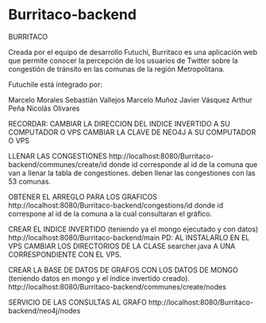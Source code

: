 # Burritaco-backend
BURRITACO

Creada por el equipo de desarrollo Futuchi, Burritaco es una aplicación web que permite conocer la percepción de los usuarios de Twitter sobre la congestión de tránsito en las comunas de la región Metropolitana.

Futuchile está integrado por:

Marcelo Morales Sebastián Vallejos Marcelo Muñoz Javier Vásquez Arthur Peña Nicolás Olivares

RECORDAR: CAMBIAR LA DIRECCION DEL INDICE INVERTIDO A SU COMPUTADOR O VPS
          CAMBIAR LA CLAVE DE NEO4J A SU COMPUTADOR O VPS

LLENAR LAS CONGESTIONES
http://localhost:8080/Burritaco-backend/communes/create/id
donde id corresponde al id de la comuna que van a llenar la tabla de congestiones.
deben llenar las congestiones con las 53 comunas.

OBTENER EL ARREGLO PARA LOS GRAFICOS
http://localhost:8080/Burritaco-backend/congestions/id
donde id correspone al id de la comuna a la cual consultaran el gráfico.

CREAR EL INDICE INVERTIDO (teniendo ya el mongo ejecutado y con datos)
http://localhost:8080/Burritaco-backend/main
PD: AL INSTALARLO EN EL VPS CAMBIAR LOS DIRECTORIOS DE LA CLASE searcher.java A UNA CORRESPONDIENTE CON EL VPS.

CREAR LA BASE DE DATOS DE GRAFOS CON LOS DATOS DE MONGO (teniendo datos en mongo y el índice invertido creado).
http://localhost:8080/Burritaco-backend/communes/create/nodes

SERVICIO DE LAS CONSULTAS AL GRAFO
http://localhost:8080/Burritaco-backend/neo4j/nodes
